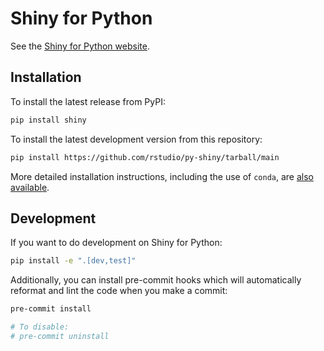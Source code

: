 Shiny for Python
================

See the [Shiny for Python website](https://shiny.rstudio.com/py/).


## Installation

To install the latest release from PyPI:

```sh
pip install shiny
```

To install the latest development version from this repository:

```sh
pip install https://github.com/rstudio/py-shiny/tarball/main
```

More detailed installation instructions, including the use of `conda`, are [also available](https://shiny.rstudio.com/py/docs/install.html).

## Development

If you want to do development on Shiny for Python:

```sh
pip install -e ".[dev,test]"
```

Additionally, you can install pre-commit hooks which will automatically reformat and lint the code when you make a commit:

```sh
pre-commit install

# To disable:
# pre-commit uninstall
```
